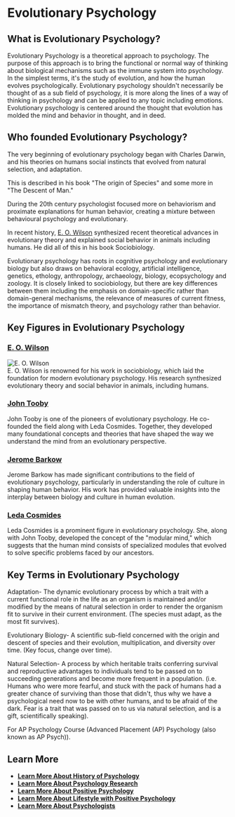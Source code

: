 # Evolutionary Psychology

## What is Evolutionary Psychology?

Evolutionary Psychology is a theoretical approach to psychology. The purpose of this approach is to bring the functional or normal way of thinking about biological mechanisms such as the immune system into psychology. In the simplest terms, it's the study of evolution, and how the human evolves psychologically. Evolutionary psychology shouldn't necessarily be thought of as a sub field of psychology, it is more along the lines of a way of thinking in psychology and can be applied to any topic including emotions. Evolutionary psychology is centered around the thought that evolution has molded the mind and behavior in thought, and in deed.

## Who founded Evolutionary Psychology?

The very beginning of evolutionary psychology began with Charles Darwin, and his theories on humans social instincts that evolved from natural selection, and adaptation.

This is described in his book "The origin of Species" and some more in "The Descent of Man."

During the 20th century psychologist focused more on behaviorism and proximate explanations for human behavior, creating a mixture between behavioural psychology and evolutionary.

In recent history, [E. O. Wilson](/docs/psychologists/E-O-Wilson) synthesized recent theoretical advances in evolutionary theory and explained social behavior in animals including humans. He did all of this in his book Sociobiology.

Evolutionary psychology has roots in cognitive psychology and evolutionary biology but also draws on behavioral ecology, artificial intelligence, genetics, ethology, anthropology, archaeology, biology, ecopsychology and zoology. It is closely linked to sociobiology, but there are key differences between them including the emphasis on domain-specific rather than domain-general mechanisms, the relevance of measures of current fitness, the importance of mismatch theory, and psychology rather than behavior.

## Key Figures in Evolutionary Psychology

### [E. O. Wilson](/docs/psychologists/E-O-Wilson)

![E. O. Wilson](/docs/E.O.Wilson.avif)  
E. O. Wilson is renowned for his work in sociobiology, which laid the foundation for modern evolutionary psychology. His research synthesized evolutionary theory and social behavior in animals, including humans.

### [John Tooby](/docs/psychologists/John-Tooby)

John Tooby is one of the pioneers of evolutionary psychology. He co-founded the field along with Leda Cosmides. Together, they developed many foundational concepts and theories that have shaped the way we understand the mind from an evolutionary perspective.

### [Jerome Barkow](/docs/psychologists/Jerome-Barkow)

Jerome Barkow has made significant contributions to the field of evolutionary psychology, particularly in understanding the role of culture in shaping human behavior. His work has provided valuable insights into the interplay between biology and culture in human evolution.

### [Leda Cosmides](/docs/psychologists/Leda-Cosmides)

Leda Cosmides is a prominent figure in evolutionary psychology. She, along with John Tooby, developed the concept of the "modular mind," which suggests that the human mind consists of specialized modules that evolved to solve specific problems faced by our ancestors.

## Key Terms in Evolutionary Psychology

Adaptation- The dynamic evolutionary process by which a trait with a current functional role in the life as an organism is maintained and/or modified by the means of natural selection in order to render the organism fit to survive in their current environment. (The species must adapt, as the most fit survives).

Evolutionary Biology- A scientific sub-field concerned with the origin and descent of species and their evolution, multiplication, and diversity over time. (Key focus, change over time).

Natural Selection- A process by which heritable traits conferring survival and reproductive advantages to individuals tend to be passed on to succeeding generations and become more frequent in a population. (i.e. Humans who were more fearful, and stuck with the pack of humans had a greater chance of surviving than those that didn't, thus why we have a psychological need now to be with other humans, and to be afraid of the dark. Fear is a trait that was passed on to us via natural selection, and is a gift, scientifically speaking).

For AP Psychology Course (Advanced Placement (AP) Psychology (also known as AP Psych)).

## **Learn More**

  * [**Learn More About History of Psychology**](/docs/history-of-psychology)
  * [**Learn More About Psychology Research**](/docs/psychology-research)
  * [**Learn More About Positive Psychology**](/docs/positive-psychology)
  * [**Learn More About Lifestyle with Positive Psychology**](/docs/lifestyle-personal-growth)
  * [**Learn More About Psychologists**](/docs/psychologists)


